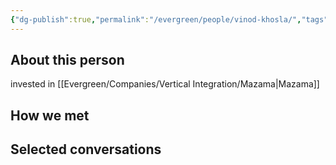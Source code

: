 ```yaml
---
{"dg-publish":true,"permalink":"/evergreen/people/vinod-khosla/","tags":["people","geo_eco"]}
---
```


## About this person
invested in [[Evergreen/Companies/Vertical Integration/Mazama\|Mazama]]


## How we met


## Selected conversations
